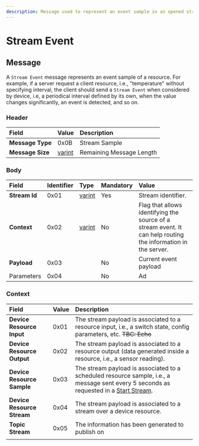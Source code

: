 ```yaml
---
description: Message used to represent an event sample in an opened stream
---
```


# Stream Event

## Message

A `Stream Event` message represents an event sample of a resource. For example, if a server request a client resource, i.e., "temperature" without specifying interval, the client should send a `Stream Event` when considered by device, i.e, a periodical interval defined by its own, when the value changes significantly, an event is detected, and so on.

### Header

| Field | Value | Description |
| :--- | :--- | :--- |
| **Message Type** | 0x0B | Stream Sample |
| **Message Size** | [varint](../../definitions.md#varint) | Remaining Message Length |

### Body

| Field | Identifier | Type | Mandatory | Value |
| :--- | :--- | :--- | :--- | :--- |
| **Stream Id** | 0x01 | [varint](../../definitions.md#varint) | Yes | Stream identifier. |
| **Context** | 0x02 | [varint](../../definitions.md#varint) | No | Flag that allows identifying the source of a stream event. It can help routing the information in the server. |
| **Payload** | 0x03 |  | No | Current event payload |
| Parameters | 0x04 |  | No | Ad |

### Context

| Field | Value | Description |
| :--- | :--- | :--- |
| **Device Resource Input** | 0x01 | The stream payload is associated to a resource input, i.e., a switch state, config parameters, etc. ~~TBC: Echo~~ |
| **Device Resource Output** | 0x02 | The stream payload is associated to a resource output \(data generated inside a resource, i.e., a sensor reading\). |
| **Device Resource Sample** | 0x03 | The stream payload is associated to a scheduled resource sample, i.e., a message sent every 5 seconds as requested in a [Start Stream](start-stream.md). |
| **Device Resource Stream** | 0x04 | The stream payload is associated to a stream over a device resource. |
| **Topic Stream** | 0x05 | The information has been generated to publish on  |
|  |  |  |

